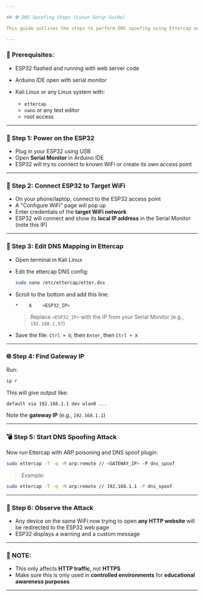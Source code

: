 ```yaml
---

## 🛠️ DNS Spoofing Steps (Linux Setup Guide)

This guide outlines the steps to perform DNS spoofing using Ettercap on a Linux machine to redirect HTTP traffic to the ESP32-hosted web server.

---
```


### 🧰 Prerequisites:

* ESP32 flashed and running with web server code
* Arduino IDE open with serial monitor
* Kali Linux or any Linux system with:

  * `ettercap`
  * `nano` or any text editor
  * root access

---

### 🔌 Step 1: Power on the ESP32

* Plug in your ESP32 using USB
* Open **Serial Monitor** in Arduino IDE
* ESP32 will try to connect to known WiFi or create its own access point

---

### 📶 Step 2: Connect ESP32 to Target WiFi

* On your phone/laptop, connect to the ESP32 access point
* A "Configure WiFi" page will pop up
* Enter credentials of the **target WiFi network**
* ESP32 will connect and show its **local IP address** in the Serial Monitor (note this IP)

---

### 🐍 Step 3: Edit DNS Mapping in Ettercap

* Open terminal in Kali Linux

* Edit the ettercap DNS config:

  ```bash
  sudo nano /etc/ettercap/etter.dns
  ```

* Scroll to the bottom and add this line:

  ```
  *    A    <ESP32_IP>
  ```

  > Replace `<ESP32_IP>` with the IP from your Serial Monitor (e.g., `192.168.1.57`)

* Save the file: `Ctrl + O`, then `Enter`, then `Ctrl + X`

---

### 🌐 Step 4: Find Gateway IP

Run:

```bash
ip r
```

This will give output like:

```
default via 192.168.1.1 dev wlan0 ...
```

Note the **gateway IP** (e.g., `192.168.1.1`)

---

### 💣 Step 5: Start DNS Spoofing Attack

Now run Ettercap with ARP poisoning and DNS spoof plugin:

```bash
sudo ettercap -T -q -M arp:remote // <GATEWAY_IP> -P dns_spoof
```

> Example:

```bash
sudo ettercap -T -q -M arp:remote // 192.168.1.1 -P dns_spoof
```

---

### 📱 Step 6: Observe the Attack

* Any device on the same WiFi now trying to open **any HTTP website** will be redirected to the ESP32 web page
* ESP32 displays a warning and a custom message

---

### 🚫 NOTE:

* This only affects **HTTP traffic**, not **HTTPS**
* Make sure this is only used in **controlled environments** for **educational awareness purposes**

---


